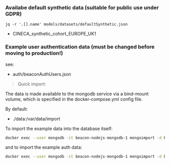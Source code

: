 
### Availabe default synthetic data (suitable for public use under GDPR)

`jq -r '.[].name' models/datasets/defaultSynthetic.json`

  - CINECA_synthetic_cohort_EUROPE_UK1

### Example user authentication data (must be changed before moving to production!)

see:
  - auth/beaconAuthUsers.json

> Quick import:

The data is made available to the mongodb service via a bind-mount volume, which is specified in the docker-compose.yml config file.

By default:
  - ./data:/var/data/import

To import the example data into the database itself:

```bash
docker exec --user mongodb -it beacon-nodejs-mongodb-1 mongoimport -d beacon-nodejs -c genomicVariations --jsonArray /var/data/import/models/genomicVariations/CINECA_synthetic_cohort_EUROPE_UK1/example-gvars.json
```

and to import the example auth data:

```bash
docker exec --user mongodb -it beacon-nodejs-mongodb-1 mongoimport -d beacon-nodejs -c beaconAuthUsers --jsonArray /var/data/import/auth/beaconAuthUsers.json
```
